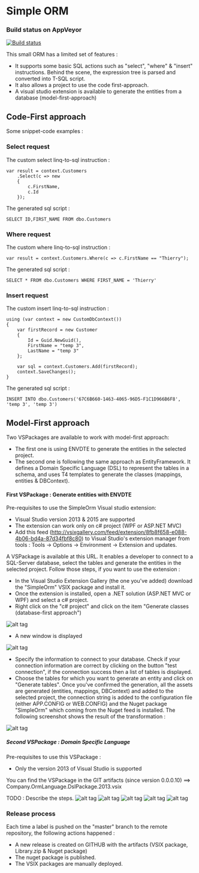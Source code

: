 # Simple ORM

### Build status on AppVeyor
[![Build status](https://ci.appveyor.com/api/projects/status/usrcqqyotittcu9t?svg=true)](https://ci.appveyor.com/project/thabart/simpleorm)

This small ORM has a limited set of features :

* It supports some basic SQL actions such as "select", "where" & "insert" instructions. Behind the scene, the expression tree is parsed and converted into T-SQL script.
* It also allows a project to use the code first-approach.
* A visual studio extension is available to generate the entities from a database (model-first-approach)

## Code-First approach

Some snippet-code examples :

### Select request

The custom select linq-to-sql instruction :

```
var result = context.Customers
	.Select(c => new
	{
	    c.FirstName,
	    c.Id
	});
```

The generated sql script :
```
SELECT ID,FIRST_NAME FROM dbo.Customers
```

### Where request

The custom where linq-to-sql instruction :

```
var result = context.Customers.Where(c => c.FirstName == "Thierry");
```

The generated sql script :

```
SELECT * FROM dbo.Customers WHERE FIRST_NAME = 'Thierry'
```

### Insert request

The custom insert linq-to-sql instruction :

```
using (var context = new CustomDbContext())
{
    var firstRecord = new Customer
    {
        Id = Guid.NewGuid(),
        FirstName = "temp 3",
        LastName = "temp 3"
    };

    var sql = context.Customers.Add(firstRecord);
    context.SaveChanges();
}
```

The generated sql script :

```
INSERT INTO dbo.Customers('67C6B660-1463-4065-96D5-F1C1D966B6F8', 'temp 3', 'temp 3')
```

## Model-First approach

Two VSPackages are available to work with model-first approach:
* The first one is using ENVDTE to generate the entities in the selected project.
* The second one is following the same approach as EntityFramework. It defines a Domain Specific Language (DSL) to represent the tables in a schema, and uses T4 templates to generate the classes (mappings, entities & DBContext).

#### First VSPackage : Generate entities with ENVDTE

Pre-requisites to use the SimpleOrm Visual studio extension:
* Visual Studio version 2013 & 2015 are supported
* The extension can work only on c# project (WPF or ASP.NET MVC)
* Add this feed (http://vsixgallery.com/feed/extension/8fb8f658-e088-4b06-bd4a-87d34fbf8c80) to Visual Studio's extension manager from tools : Tools -> Options -> Environment -> Extension and updates.

A VSPackage is available at this URL. It enables a developer to connect to a SQL-Server database, select the tables and generate the entities in the selected project.
Follow those steps, if you want to use the extension :
* In the Visual Studio Extension Gallery (the one you've added) download the "SimpleOrm" VSIX package and install it.
* Once the extension is installed, open a .NET solution (ASP.NET MVC or WPF) and select a c# project.
* Right click on the "c# project" and click on the item "Generate classes (database-first approach")

![alt tag](https://raw.githubusercontent.com/thabart/SimpleOrm/master/Images/SelectedProjectOption.png)

* A new window is displayed

![alt tag](https://raw.githubusercontent.com/thabart/SimpleOrm/master/Images/SelectTablesWindow.png)

* Specify the information to connect to your database. Check if your connection information are correct by clicking on the button "test connection", if the connection success then a list of tables is displayed. 
* Choose the tables for which you want to generate an entity and click on "Generate tables". Once you've confirmed the generation, all the assets are generated (entities, mappings, DBContext) and added to the selected project, the connection string is added to the configuration file (either APP.CONFIG or WEB.CONFIG) and the Nuget package "SimpleOrm" which coming from the Nuget feed is installed. The following screenshot shows the result of the transformation :

![alt tag](https://raw.githubusercontent.com/thabart/SimpleOrm/master/Images/ProjectStructure.png)

##### Second VSPackage : Domain Specific Language

Pre-requisites to use this VSPackage :
* Only the version 2013 of Visual Studio is supported

You can find the VSPackage in the GIT artifacts (since version 0.0.0.10) ==> Company.OrmLanguage.DslPackage.2013.vsix

TODO : Describe the steps.
![alt tag](https://raw.githubusercontent.com/thabart/SimpleOrm/master/Images/AddSimpleOrmItem.png)
![alt tag](https://raw.githubusercontent.com/thabart/SimpleOrm/master/Images/StructureOfSimpleOrm.png)
![alt tag](https://raw.githubusercontent.com/thabart/SimpleOrm/master/Images/SimpleOrmViewer.png)
![alt tag](https://raw.githubusercontent.com/thabart/SimpleOrm/master/Images/GenerateTables.png)
![alt tag](https://raw.githubusercontent.com/thabart/SimpleOrm/master/Images/GeneratedEntities.png)

### Release process

Each time a label is pushed on the "master" branch to the remote repository, the following actions happened :
* A new release is created on GITHUB with the artifacts (VSIX package, Library.zip & Nuget package)
* The nuget package is published.
* The VSIX packages are manually deployed.